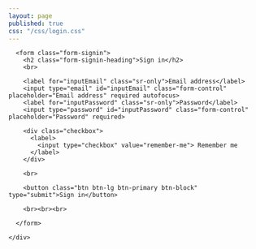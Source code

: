 ```yaml
---
layout: page
published: true
css: "/css/login.css"
---
```

<html>
    <div class="container">

      <form class="form-signin">
        <h2 class="form-signin-heading">Sign in</h2>
        <br>
        
        <label for="inputEmail" class="sr-only">Email address</label>
        <input type="email" id="inputEmail" class="form-control" placeholder="Email address" required autofocus>
        <label for="inputPassword" class="sr-only">Password</label>
        <input type="password" id="inputPassword" class="form-control" placeholder="Password" required>
        
        <div class="checkbox">
          <label>
            <input type="checkbox" value="remember-me"> Remember me
          </label>
        </div>
        
        <br>
        
        <button class="btn btn-lg btn-primary btn-block" type="submit">Sign in</button>
        
        <br><br><br>
        
      </form>

    </div>
      
</html>
    
